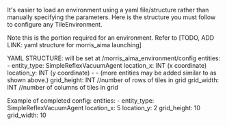 It's easier to load an environment using a yaml file/structure rather than manually specifying the parameters.
Here is the structure you must follow to configure any TileEnvironment.

Note this is the portion required for an environment. Refer to [TODO, ADD LINK: yaml structure for morris_aima launching]

YAML STRUCTURE: will be set at  /morris_aima_environment/config
entities:
    - entity_type: SimpleReflexVacuumAgent
      location_x: INT (x coordinate)
      location_y: INT (y coordinate)
    -
    - (more entities may be added similar to as shown above.)
grid_height: INT //number of rows of tiles in grid
grid_width: INT //number of columns of tiles in grid

Example of completed config:
entities:
    - entity_type: SimpleReflexVacuumAgent
      location_x: 5
      location_y: 2
grid_height: 10
grid_width: 10

